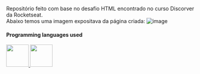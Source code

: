 Repositório feito com base no desafio HTML encontrado no curso Discorver da Rocketseat. 
<br>
Abaixo temos uma imagem expositava da página criada:
![image](https://user-images.githubusercontent.com/102265187/182253224-d465de07-17ea-4284-bc33-eaa8b7dca126.png)
#### Programming languages used
<div>
      <a href="https://github.com/raulrodmo">
            <img id="html" src="https://cdn-icons-png.flaticon.com/512/1051/1051277.png" width="60" height="60"/>
            <img id="css" src="https://cdn-icons-png.flaticon.com/512/732/732190.png" width="60" height="60"/>
</div> 
